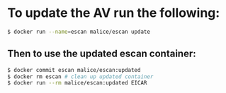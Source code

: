 # To update the AV run the following:

```bash
$ docker run --name=escan malice/escan update
```

## Then to use the updated escan container:

```bash
$ docker commit escan malice/escan:updated
$ docker rm escan # clean up updated container
$ docker run --rm malice/escan:updated EICAR
```
